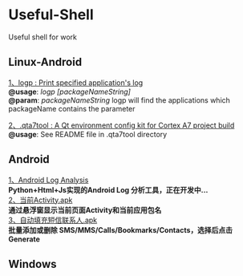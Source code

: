 # Useful-Shell
Useful shell for work
 
## Linux-Android 
[1、logp : Print specified application's log](https://github.com/Bravest-Ptt/Useful-Shell/blob/master/Linux-Android/logp)<br>
 **@usage**: _logp [packageNameString]_<br>
 **@param**: _packageNameString_ logp will find the applications which packageName contains the parameter<br>

[2、.qta7tool : A Qt environment config kit for Cortex A7 project build](https://github.com/Bravest-Ptt/Useful-Shell/blob/master/Linux-Android/.qta7tool)<br>
**@usage**: See README file in .qta7tool directory<br>

## Android
[1、Android Log Analysis](https://github.com/Bravest-Ptt/Useful-Shell/tree/master/Android/parser)<br>
 **Python+Html+Js实现的Android Log 分析工具，正在开发中...**<br>
[2、当前Activity.apk](https://github.com/Bravest-Ptt/Useful-Shell/blob/master/Android/%E5%BD%93%E5%89%8DActivity.apk)<br>
 **通过悬浮窗显示当前页面Activity和当前应用包名**<br>
[3、自动填充短信联系人.apk](https://github.com/Bravest-Ptt/Useful-Shell/blob/master/Android/%E8%87%AA%E5%8A%A8%E5%A1%AB%E5%85%85%E7%9F%AD%E4%BF%A1%E8%81%94%E7%B3%BB%E4%BA%BA.apk)<br>
 **批量添加或删除 SMS/MMS/Calls/Bookmarks/Contacts，选择后点击Generate**<br>
## Windows
